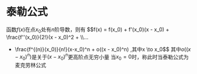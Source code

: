 # 泰勒公式
函数$f(x)$在点$x_0$处有$n$阶导数，则有
$$f(x) = f(x_0) + f'(x_0)(x - x_0) + \frac{f''(x_0)}{2!}(x - x_0)^2 + \\\\...
+ \frac{f^{(n)}(x_0)}{n!}(x-x_0)^n + o((x - x_0)^n) ,其中x \to x_0$$
其中$o((x-x_0)^n)$是关于$(x - x_0)^n$更高阶点无穷小量
当$x_0 = 0$时，称此时当泰勒公式为麦克劳林公式

